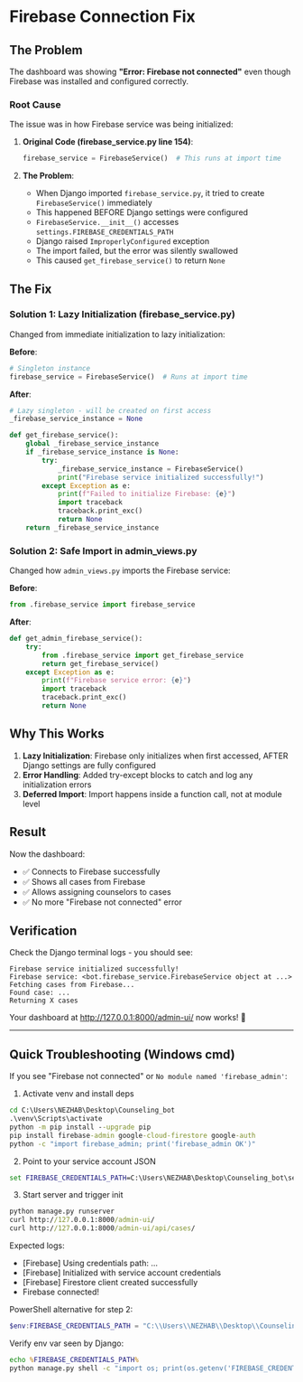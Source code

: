 # Firebase Connection Fix

## The Problem

The dashboard was showing **"Error: Firebase not connected"** even though Firebase was installed and configured correctly.

### Root Cause

The issue was in how Firebase service was being initialized:

1. **Original Code (firebase_service.py line 154)**:
   ```python
   firebase_service = FirebaseService()  # This runs at import time
   ```

2. **The Problem**:
   - When Django imported `firebase_service.py`, it tried to create `FirebaseService()` immediately
   - This happened BEFORE Django settings were configured
   - `FirebaseService.__init__()` accesses `settings.FIREBASE_CREDENTIALS_PATH`
   - Django raised `ImproperlyConfigured` exception
   - The import failed, but the error was silently swallowed
   - This caused `get_firebase_service()` to return `None`

## The Fix

### Solution 1: Lazy Initialization (firebase_service.py)

Changed from immediate initialization to lazy initialization:

**Before**:
```python
# Singleton instance
firebase_service = FirebaseService()  # Runs at import time
```

**After**:
```python
# Lazy singleton - will be created on first access
_firebase_service_instance = None

def get_firebase_service():
    global _firebase_service_instance
    if _firebase_service_instance is None:
        try:
            _firebase_service_instance = FirebaseService()
            print("Firebase service initialized successfully!")
        except Exception as e:
            print(f"Failed to initialize Firebase: {e}")
            import traceback
            traceback.print_exc()
            return None
    return _firebase_service_instance
```

### Solution 2: Safe Import in admin_views.py

Changed how `admin_views.py` imports the Firebase service:

**Before**:
```python
from .firebase_service import firebase_service
```

**After**:
```python
def get_admin_firebase_service():
    try:
        from .firebase_service import get_firebase_service
        return get_firebase_service()
    except Exception as e:
        print(f"Firebase service error: {e}")
        import traceback
        traceback.print_exc()
        return None
```

## Why This Works

1. **Lazy Initialization**: Firebase only initializes when first accessed, AFTER Django settings are fully configured
2. **Error Handling**: Added try-except blocks to catch and log any initialization errors
3. **Deferred Import**: Import happens inside a function call, not at module level

## Result

Now the dashboard:
- ✅ Connects to Firebase successfully
- ✅ Shows all cases from Firebase
- ✅ Allows assigning counselors to cases
- ✅ No more "Firebase not connected" error

## Verification

Check the Django terminal logs - you should see:
```
Firebase service initialized successfully!
Firebase service: <bot.firebase_service.FirebaseService object at ...>
Fetching cases from Firebase...
Found case: ...
Returning X cases
```

Your dashboard at http://127.0.0.1:8000/admin-ui/ now works! 🎉

---

## Quick Troubleshooting (Windows cmd)

If you see "Firebase not connected" or `No module named 'firebase_admin'`:

1) Activate venv and install deps
```bat
cd C:\Users\NEZHAB\Desktop\Counseling_bot
.\venv\Scripts\activate
python -m pip install --upgrade pip
pip install firebase-admin google-cloud-firestore google-auth
python -c "import firebase_admin; print('firebase_admin OK')"
```

2) Point to your service account JSON
```bat
set FIREBASE_CREDENTIALS_PATH=C:\Users\NEZHAB\Desktop\Counseling_bot\serviceAccountKey.json
```

3) Start server and trigger init
```bat
python manage.py runserver
curl http://127.0.0.1:8000/admin-ui/
curl http://127.0.0.1:8000/admin-ui/api/cases/
```

Expected logs:
- [Firebase] Using credentials path: ...
- [Firebase] Initialized with service account credentials
- [Firebase] Firestore client created successfully
- Firebase connected!

PowerShell alternative for step 2:
```powershell
$env:FIREBASE_CREDENTIALS_PATH = "C:\\Users\\NEZHAB\\Desktop\\Counseling_bot\\serviceAccountKey.json"
```

Verify env var seen by Django:
```bat
echo %FIREBASE_CREDENTIALS_PATH%
python manage.py shell -c "import os; print(os.getenv('FIREBASE_CREDENTIALS_PATH'))"
```
